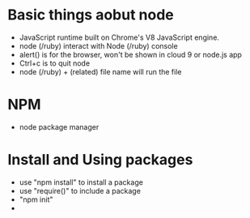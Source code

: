 # Basic things aobut node
* JavaScript runtime built on Chrome's V8 JavaScript engine.
* node (/ruby) interact with Node (/ruby) console
* alert() is for the browser, won't be shown in cloud 9 or node.js app
* Ctrl+c is to quit node
* node (/ruby) + (related) file name will run the file 

# NPM
* node package manager

# Install and Using packages
* use "npm install" to install a package
* use "require()" to include a package
* "npm  init"
* 



